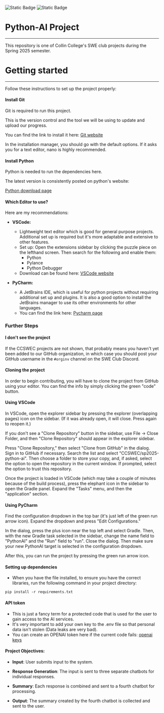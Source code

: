 ﻿![Static Badge](https://img.shields.io/badge/build-passing-brightgreen) ![Static Badge](https://img.shields.io/badge/python-3.8+-nextpart?logo=python)

# Python-AI Project

---

This repository is one of Collin College's SWE club projects during the Spring 2025 semester.

# Getting started

---

Follow these instructions to set up the project properly:

#### Install Git

Git is required to run this project.

This is the version control and the tool we will be using to update and upload our progress.

You can find the link to install it here: [Git website](https://git-scm.com/)

In the installation manager, you should go with the default options. If it asks you for a text editor, nano is highly recommended.

#### Install Python

Python is needed to run the dependencies here.

The latest version is consistently posted on python's website:

[Python download page](https://www.python.org/downloads/)

#### Which Editor to use?

Here are my recommendations:

- **VSCode:**
    - Lightweight text editor which is good for general purpose projects. Additional set up is required but it's more adaptable and extensive to other features. 
    - Set up: Open the extensions sidebar by clicking the puzzle piece on the lefthand screen. Then search for the following and enable them:
        - Python
        - Pylance
        - Python Debugger
    - Download can be found here: [VSCode website](https://code.visualstudio.com/)

- **PyCharm:**
    - A JetBrains IDE, which is useful for python projects without requiring additional set up and plugins. It is also a good option to install the JetBrains manager to use its other environments for other languages.
    - You can find the link here: [Pycharm page](https://www.jetbrains.com/pycharm/)

### Further Steps


#### I don't see the project

If the CCSWEC projects are not shown, that probably means you haven't yet been added to our GitHub organization, in which case you should post your GitHub username in the `#orginv` channel on the SWE Club Discord.
#### Cloning the project

In order to begin contributing, you will have to clone the project from GitHub using your editor. You can find the info by simply clicking the green "code" button.
#### Using VSCode

In VSCode, open the explorer sidebar by pressing the explorer (overlapping pages) icon on the sidebar. (If it was already open, it will close. Press again to reopen it.)

If you don't see a "Clone Repository" button in the sidebar, use File -> Close Folder, and then "Clone Repository" should appear in the explorer sidebar.

Press "Clone Repository," then select "Clone from GitHub" in the dialog. Sign in to GitHub if necessary. Search the list and select "CCSWEC/sp2025-python-ai".
Then choose a folder to store your copy, and, if asked, select the option to open the repository in the current window.
If prompted, select the option to trust this repository.

Once the project is loaded in VSCode (which may take a couple of minutes because of the build process), press the elephant icon in the sidebar to open the Gradle panel.
Expand the "Tasks" menu, and then the "application" section.

#### Using PyCharm

Find the configuration dropdown in the top bar (it's just left of the green run arrow icon).
Expand the dropdown and press "Edit Configurations."

In the dialog, press the plus icon near the top left and select Gradle.
Then, with the new Gradle task selected in the sidebar, change the name field to "PythonAI" and the "Run" field to "run".
Close the dialog. Then make sure your new PythonAI target is selected in the configuration dropdown.

After this, you can run the project by pressing the green run arrow icon.
#### Setting up dependencies

- When you have the file installed, to ensure you have the correct libraries, run the following command in your project directory:

```
pip install -r requirements.txt
```

#### API token

- This is just a fancy term for a protected code that is used for the user to gain access to the AI services.
- It's very important to add your own key to the .env file so that personal data isn't stolen (Data leaks are very bad).
- You can create an OPENAI token here if the current code fails: [openai keys](https://platform.openai.com/settings/organization/api-keys)

#### Project Objectives:


- **Input**: User submits input to the system.

- **Response Generation**: The input is sent to three separate chatbots for individual responses.

- **Summary**: Each response is combined and sent to a fourth chatbot for processing.

- **Output**: The summary created by the fourth chatbot is collected and sent to the user.
